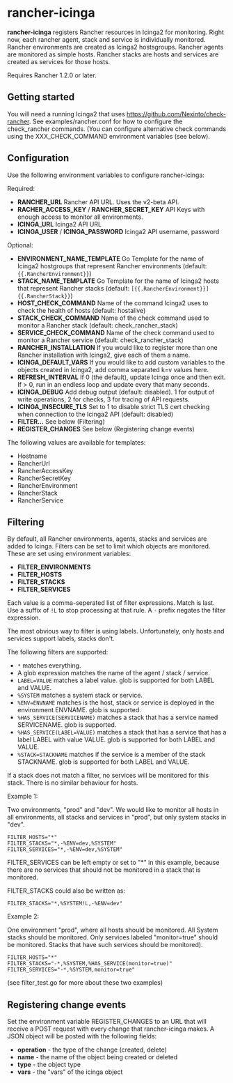 # rancher-icinga

**rancher-icinga** registers Rancher resources in Icinga2 for monitoring. Right now, each rancher agent, stack and service
is individually monitored. Rancher environments are created as Icinga2 hostsgroups. Rancher agents are monitored
as simple hosts. Rancher stacks are hosts and services are created as services for those hosts.

Requires Rancher 1.2.0 or later.

## Getting started

You will need a running Icinga2 that uses https://github.com/Nexinto/check-rancher. See examples/rancher.conf for how to
configure the check_rancher commands. (You can configure alternative check commands using the XXX_CHECK_COMMAND environment variables
(see below).

## Configuration

Use the following environment variables to configure rancher-icinga:

Required:

- **RANCHER_URL** Rancher API URL. Uses the v2-beta API.
- **RACHER_ACCESS_KEY** / **RANCHER_SECRET_KEY** API Keys with enough access to monitor all environments.
- **ICINGA_URL** Icinga2 API URL
- **ICINGA_USER** / **ICINGA_PASSWORD** Icinga2 API username, password

Optional:

- **ENVIRONMENT_NAME_TEMPLATE** Go Template for the name of Icinga2 hostgroups that represent Rancher environments (default: `{{.RancherEnvironment}}`)
- **STACK_NAME_TEMPLATE** Go Template for the name of Icinga2 hosts that represent Rancher stacks (default: `[{{.RancherEnvironment}}] {{.RancherStack}}`)
- **HOST_CHECK_COMMAND** Name of the command Icinga2 uses to check the health of hosts (default: hostalive)
- **STACK_CHECK_COMMAND** Name of the check command used to monitor a Rancher stack (default: check_rancher_stack)
- **SERVICE_CHECK_COMMAND** Name of the check command used to monitor a Rancher service (default: check_rancher_stack)
- **RANCHER_INSTALLATION** If you would like to register more than one Rancher installation with Icinga2, give each of them a name.
- **ICINGA_DEFAULT_VARS** If you would like to add custom variables to the objects created in Icinga2, add comma separated k=v values here.
- **REFRESH_INTERVAL** If 0 (the default), update Icinga once and then exit. If > 0, run in an endless loop and update every that many seconds.
- **ICINGA_DEBUG** Add debug output (default: disabled). 1 for output of write operations, 2 for checks, 3 for tracing of API requests.
- **ICINGA_INSECURE_TLS** Set to 1 to disable strict TLS cert checking when connection to the Icinga2 API (default: disabled)
- **FILTER...** See below (Filtering)
- **REGISTER_CHANGES** See below (Registering change events)

The following values are available for templates:

- Hostname
- RancherUrl
- RancherAccessKey
- RancherSecretKey
- RancherEnvironment
- RancherStack
- RancherService

## Filtering

By default, all Rancher environments, agents, stacks and services are added to Icinga. Filters can be set to limit which objects
are monitored. These are set using environment variables:

- **FILTER_ENVIRONMENTS**
- **FILTER_HOSTS**
- **FILTER_STACKS**
- **FILTER_SERVICES**

Each value is a comma-seperated list of filter expressions. Match is last. Use a suffix of `!L` to stop processing at that rule.
A `-` prefix negates the filter expression.

The most obvious way to filter is using labels. Unfortunately, only hosts and services support labels, stacks don't. 

The following filters are supported:

- `*` matches everything.
- A glob expression matches the name of the agent / stack / service.
- `LABEL=VALUE` matches a label value. glob is supported for both LABEL and VALUE.
- `%SYSTEM` matches a system stack or service.
- `%ENV=ENVNAME` matches is the host, stack or service is deployed in the environment ENVNAME. glob is supported.
- `%HAS_SERVICE(SERVICENAME)` matches a stack that has a service named SERVICENAME. glob is supported.
- `%HAS_SERVICE(LABEL=VALUE)` matches a stack that has a service that has a label LABEL with value VALUE. glob is supported for both LABEL and VALUE.
- `%STACK=STACKNAME` matches if the service is a member of the stack STACKNAME. glob is supported for both LABEL and VALUE.

If a stack does not match a filter, no services will be monitored for this stack. There is no similar behaviour for
hosts.

Example 1:

Two environments, "prod" and "dev". We would like to monitor all hosts in all environments, all stacks and services in "prod", 
but only system stacks in "dev".

```
FILTER_HOSTS="*"
FILTER_STACKS="*,-%ENV=dev,%SYSTEM"
FILTER_SERVICES="*,-%ENV=dev,%SYSTEM"
```

FILTER_SERVICES can be left empty or set to "*" in this example, because there are no services that should not be monitored in a stack
that is monitored.

FILTER_STACKS could also be written as:

```
FILTER_STACKS="*,%SYSTEM!L,-%ENV=dev"
```

Example 2:

One environment "prod", where all hosts should be monitored. All System stacks should be monitored. Only
services labeled "monitor=true" should be monitored. Stacks that have such services should be monitored).

```
FILTER_HOSTS="*"
FILTER_STACKS="-*,%SYSTEM,%HAS_SERVICE(monitor=true)"
FILTER_SERVICES="-*,%SYSTEM,monitor=true"
```

(see filter_test.go for more about these two examples)

## Registering change events

Set the environment variable REGISTER_CHANGES to an URL that will receive a POST request with every change that
rancher-icinga makes. A JSON object will be posted with the following fields:
- **operation** - the type of the change (created, delete)
- **name** - the name of the object being created or deleted
- **type** - the object type
- **vars** - the "vars" of the icinga object

